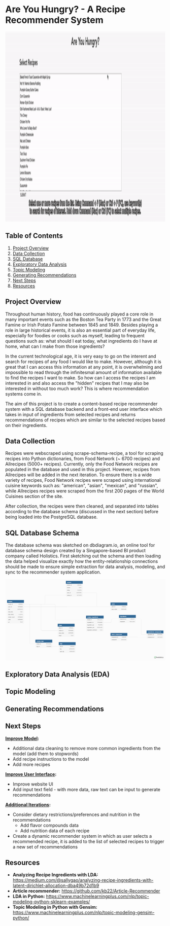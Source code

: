 # Are You Hungry? - A Recipe Recommender System

<p align="center">
    <img src="./videos/project_demo.gif" title="Project Demo" height="600px" width="800px">
</p>

## Table of Contents

1. [Project Overview](#project-overview)
2. [Data Collection](#data-collection)
3. [SQL Database](#database)
4. [Exploratory Data Analysis](#exploratory-data-analysis)
5. [Topic Modeling](#topic-modeling)
6. [Generating Recommendations](#generating-recommendations)
7. [Next Steps](#next-steps)
8. [Resources](#resources)

## Project Overview

Throughout human history, food has continuously played a core role in many important events such as the Boston Tea Party in 1773 and the Great Famine or Irish Potato Famine between 1845 and 1849. Besides playing a role in large historical events, it is also an essential part of everyday life, especially for foodies or cooks such as myself, leading to frequent questions such as: what should I eat today, what ingredients do I have at home, what can I make from those ingredients?

In the current technological age, it is very easy to go on the interent and search for recipes of any food I would like to make. However, although it is great that I can access this information at any point, it is overwhelming and impossible to read through the infinitesmal amount of information available to find the recipes I want to make. So how can I access the recipes I am interested in and also access the "hidden" recipes that I may also be interested in without too much work? This is where recommendation systems come in.

The aim of this project is to create a content-based recipe recommender system with a SQL database backend and a front-end user interface which takes in input of ingredients from selected recipes and returns recommendations of recipes which are similar to the selected recipes based on their ingredients.

## Data Collection

Recipes were webscraped using <a src="https://github.com/micahcochran/scrape-schema-recipe">scrape-schema-recipe</a>, a tool for scraping recipes into Python dictionaries, from Food Network (~ 6700 recipes) and Allrecipes (5000+ recipes). Currently, only the Food Network recipes are populated in the database and used in this project. However, recipes from Allrecipes will be added in the next iteration. To ensure there is a wide variety of recipes, Food Network recipes were scraped using international cuisine keywords such as: "american", "asian", "mexican", and "russian", while Allrecipes recipes were scraped from the first 200 pages of the World Cuisines section of the site.

After collection, the recipes were then cleaned, and separated into tables according to the database schema (discussed in the next section) before being loaded into the PostgreSQL database.

## SQL Database Schema

The database schema was sketched on <a src="https://dbdiagram.io/home">dbdiagram.io</a>, an online tool for database schema design created by a Singapore-based BI product company called Holistics. First sketching out the schema and then loading the data helped visualize exactly how the entity-relationship connections should be made to ensure simple extraction for data analysis, modeling, and sync to the recommender system application.

<p align=center>
    <img src="./images/db_schema.png" title="Database Schema">
</p>

## Exploratory Data Analysis (EDA)

## Topic Modeling

## Generating Recommendations

## Next Steps

<b><u>Improve Model</u>:</b>
* Additional data cleaning to remove more common ingredients from the model (add them to stopwords)
* Add recipe instructions to the model
* Add more recipes

<b><u>Improve User Interface</u>:</b>
* Improve website UI
* Add input text field - with more data, raw text can be input to generate recommendations

<b><u>Additional Iterations</u>:</b>
* Consider dietary restrictions/preferences and nutrition in the recommendations
    * Add flavor compounds data
    * Add nutrition data of each recipe
* Create a dynamic recommender system in which as user selects a recommended recipe, it is added to the list of selected recipes to trigger a new set of recommendations

## Resources

* <b>Analyzing Recipe Ingredients with LDA:</b> https://medium.com/@sallygao/analyzing-recipe-ingredients-with-latent-dirichlet-allocation-dba49b72d1b9
* <b>Article recommender:</b> https://github.com/kb22/Article-Recommender
* <b>LDA in Python:</b> https://www.machinelearningplus.com/nlp/topic-modeling-python-sklearn-examples/
* <b>Topic Modeling in Python with Gensim:</b> https://www.machinelearningplus.com/nlp/topic-modeling-gensim-python/